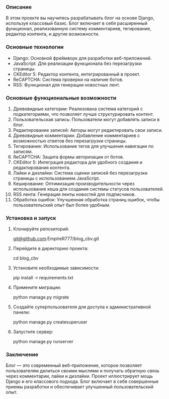 ### Описание
В этом проекте вы научитесь разрабатывать блог на основе Django, используя классовый базис. Блог включает в себя расширенный функционал, реализованную систему комментариев, тегирование, редактор контента, и другие возможности.

### Основные технологии
- Django: Основной фреймворк для разработки веб-приложений.
- JavaScript: Для реализации функционала без перезагрузки страницы.
- CKEditor 5: Редактор контента, интегрированный в проект.
- ReCAPTCHA: Система проверки на наличие ботов.
- RSS: Функционал для генерации новостных лент.

### Основные функциональные возможности
1. Древовидные категории: Реализована система категорий с подкатегориями, что позволяет лучше структурировать контент.
2. Пользовательская запись: Пользователи могут добавлять записи в блог.
3. Редактирование записей: Авторы могут редактировать свои записи.
4. Древовидные комментарии: Добавление комментариев с возможностью ответов без перезагрузки страницы.
5. Тегирование: Использование тегов для улучшения навигации по записям.
6. ReCAPTCHA: Защита формы авторизации от ботов.
7. CKEditor 5: Интеграция редактора для удобного создания и редактирования контента.
8. Лайки и дизлайки: Система оценки записей без перезагрузки страницы с использованием JavaScript.
9. Кеширование: Оптимизация производительности через использование кеша для создания системы статусов пользователей.
10. RSS лента: Генерация ленты новостей для подписчиков.
11. Обработка ошибок: Улучшенная обработка страниц ошибок, чтобы пользовательский опыт был более удобным.

### Установка и запуск
1. Клонируйте репозиторий:
    
    git@github.com:EmpIreR777/blog_cbv.git
    
2. Перейдите в директорию проекта:
    
    cd blog_cbv
    
3. Установите необходимые зависимости:
    
    pip install -r requirements.txt
    
4. Примените миграции:
    
    python manage.py migrate
    
5. Создайте суперпользователя для доступа к административной панели:
    
    python manage.py createsuperuser
    
6. Запустите сервер:
    
    python manage.py runserver
    

### Заключение
Блог — это современный веб-приложение, которое позволяет пользователям делиться своими мыслями и получать обратную связь через комментарии, лайки и дизлайки. Проект иллюстрирует мощь Django и его классового подхода. Блог включает в себя совершенные приемы разработки и обеспечивает улучшенный пользовательский опыт.
